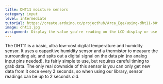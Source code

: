 ```yaml
---
title: DHT11 moisture sensors
category: input
level: intermediate
tutorial: https://create.arduino.cc/projecthub/Arca_Ege/using-dht11-b0f365
image: dht11.jpg
assignment: Display the value you're reading on the LCD display or use it to control a servo or motor
---
```


The DHT11 is a basic, ultra low-cost digital temperature and humidity sensor. It uses a capacitive humidity sensor and a thermistor to measure the surrounding air, and spits out a digital signal on the data pin (no analog input pins needed). Its fairly simple to use, but requires careful timing to grab data. The only real downside of this sensor is you can only get new data from it once every 2 seconds, so when using our library, sensor readings can be up to 2 seconds old.
